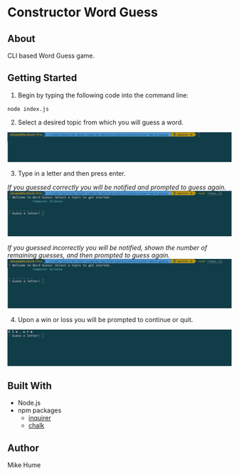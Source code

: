 # Constructor Word Guess

## About
CLI based Word Guess game.

## Getting Started
1. Begin by typing the following code into the command line:
```
node index.js
```

2. Select a desired topic from which you will guess a word.

![](gifs/topic.gif)

3. Type in a letter and then press enter.

*If you guessed correctly you will be notified and prompted to guess again.*
![](gifs/correct.gif)

*If you guessed incorrectly you will be notified, shown the number of remaining guesses, and then prompted to guess again.*
![](gifs/incorrect.gif)


4. Upon a win or loss you will be prompted to continue or quit.

![](gifs/win.gif)

## Built With
*   Node.js
*   npm packages
    * [inquirer](https://www.npmjs.com/package/inquirer)
    * [chalk](https://www.npmjs.com/package/chalk)


## Author
Mike Hume